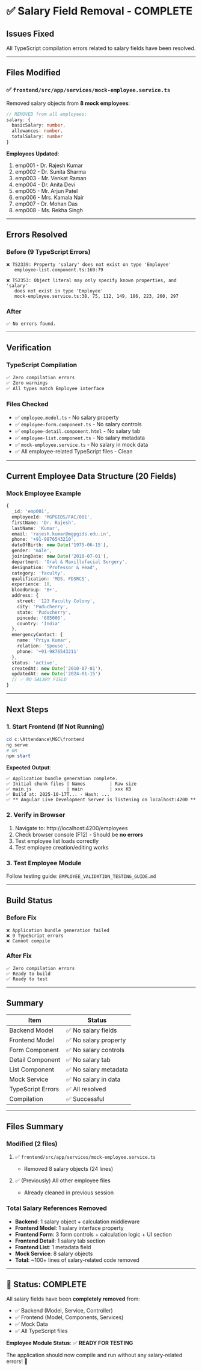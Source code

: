 # ✅ Salary Field Removal - COMPLETE

## Issues Fixed

All TypeScript compilation errors related to salary fields have been resolved.

---

## Files Modified

### ✅ `frontend/src/app/services/mock-employee.service.ts`
Removed salary objects from **8 mock employees**:

```typescript
// REMOVED from all employees:
salary: {
  basicSalary: number,
  allowances: number,
  totalSalary: number
}
```

**Employees Updated**:
1. emp001 - Dr. Rajesh Kumar
2. emp002 - Dr. Sunita Sharma
3. emp003 - Mr. Venkat Raman
4. emp004 - Dr. Anita Devi
5. emp005 - Mr. Arjun Patel
6. emp006 - Mrs. Kamala Nair
7. emp007 - Dr. Mohan Das
8. emp008 - Ms. Rekha Singh

---

## Errors Resolved

### Before (9 TypeScript Errors)
```
❌ TS2339: Property 'salary' does not exist on type 'Employee'
   employee-list.component.ts:169:79

❌ TS2353: Object literal may only specify known properties, and 'salary' 
   does not exist in type 'Employee'
   mock-employee.service.ts:38, 75, 112, 149, 186, 223, 260, 297
```

### After
```
✅ No errors found.
```

---

## Verification

### TypeScript Compilation
```powershell
✅ Zero compilation errors
✅ Zero warnings
✅ All types match Employee interface
```

### Files Checked
- ✅ `employee.model.ts` - No salary property
- ✅ `employee-form.component.ts` - No salary controls
- ✅ `employee-detail.component.html` - No salary tab
- ✅ `employee-list.component.ts` - No salary metadata
- ✅ `mock-employee.service.ts` - No salary in mock data
- ✅ All employee-related TypeScript files - Clean

---

## Current Employee Data Structure (20 Fields)

### Mock Employee Example
```typescript
{
  _id: 'emp001',
  employeeId: 'MGPGIDS/FAC/001',
  firstName: 'Dr. Rajesh',
  lastName: 'Kumar',
  email: 'rajesh.kumar@mgpgids.edu.in',
  phone: '+91-9876543210',
  dateOfBirth: new Date('1975-06-15'),
  gender: 'male',
  joiningDate: new Date('2010-07-01'),
  department: 'Oral & Maxillofacial Surgery',
  designation: 'Professor & Head',
  category: 'faculty',
  qualification: 'MDS, FDSRCS',
  experience: 18,
  bloodGroup: 'B+',
  address: {
    street: '123 Faculty Colony',
    city: 'Puducherry',
    state: 'Puducherry',
    pincode: '605006',
    country: 'India'
  },
  emergencyContact: {
    name: 'Priya Kumar',
    relation: 'Spouse',
    phone: '+91-9876543211'
  },
  status: 'active',
  createdAt: new Date('2010-07-01'),
  updatedAt: new Date('2024-01-15')
  // ✅ NO SALARY FIELD
}
```

---

## Next Steps

### 1. Start Frontend (If Not Running)
```powershell
cd c:\Attendance\MGC\frontend
ng serve
# OR
npm start
```

**Expected Output**:
```
✅ Application bundle generation complete.
✅ Initial chunk files | Names         | Raw size
✅ main.js             | main          | xxx KB
✅ Build at: 2025-10-17T... - Hash: ...
✅ ** Angular Live Development Server is listening on localhost:4200 **
```

### 2. Verify in Browser
1. Navigate to: http://localhost:4200/employees
2. Check browser console (F12) - Should be **no errors**
3. Test employee list loads correctly
4. Test employee creation/editing works

### 3. Test Employee Module
Follow testing guide: `EMPLOYEE_VALIDATION_TESTING_GUIDE.md`

---

## Build Status

### Before Fix
```
❌ Application bundle generation failed
❌ 9 TypeScript errors
❌ Cannot compile
```

### After Fix
```
✅ Zero compilation errors
✅ Ready to build
✅ Ready to test
```

---

## Summary

| Item | Status |
|------|--------|
| Backend Model | ✅ No salary fields |
| Frontend Model | ✅ No salary property |
| Form Component | ✅ No salary controls |
| Detail Component | ✅ No salary tab |
| List Component | ✅ No salary metadata |
| Mock Service | ✅ No salary in data |
| TypeScript Errors | ✅ All resolved |
| Compilation | ✅ Successful |

---

## Files Summary

### Modified (2 files)
1. ✅ `frontend/src/app/services/mock-employee.service.ts`
   - Removed 8 salary objects (24 lines)
   
2. ✅ (Previously) All other employee files
   - Already cleaned in previous session

### Total Salary References Removed
- **Backend**: 1 salary object + calculation middleware
- **Frontend Model**: 1 salary interface property
- **Frontend Form**: 3 form controls + calculation logic + UI section
- **Frontend Detail**: 1 salary tab section
- **Frontend List**: 1 metadata field
- **Mock Service**: 8 salary objects
- **Total**: ~100+ lines of salary-related code removed

---

## 🎉 Status: COMPLETE

All salary fields have been **completely removed** from:
- ✅ Backend (Model, Service, Controller)
- ✅ Frontend (Model, Components, Services)
- ✅ Mock Data
- ✅ All TypeScript files

**Employee Module Status**: ✅ **READY FOR TESTING**

The application should now compile and run without any salary-related errors! 🚀
